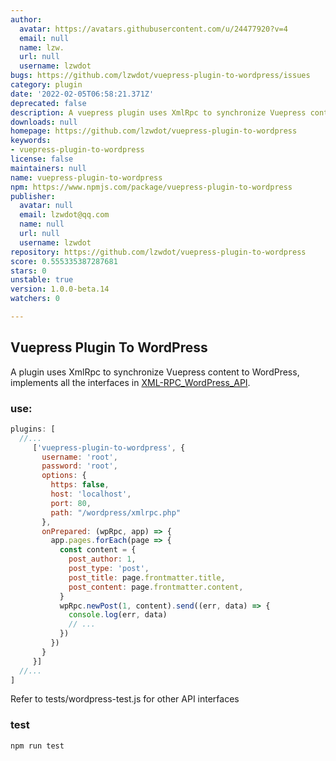 ```yaml
---
author:
  avatar: https://avatars.githubusercontent.com/u/24477920?v=4
  email: null
  name: lzw.
  url: null
  username: lzwdot
bugs: https://github.com/lzwdot/vuepress-plugin-to-wordpress/issues
category: plugin
date: '2022-02-05T06:58:21.371Z'
deprecated: false
description: A vuepress plugin uses XmlRpc to synchronize Vuepress content to WordPress
downloads: null
homepage: https://github.com/lzwdot/vuepress-plugin-to-wordpress
keywords:
- vuepress-plugin-to-wordpress
license: false
maintainers: null
name: vuepress-plugin-to-wordpress
npm: https://www.npmjs.com/package/vuepress-plugin-to-wordpress
publisher:
  avatar: null
  email: lzwdot@qq.com
  name: null
  url: null
  username: lzwdot
repository: https://github.com/lzwdot/vuepress-plugin-to-wordpress
score: 0.555335387287681
stars: 0
unstable: true
version: 1.0.0-beta.14
watchers: 0

---
```


## Vuepress Plugin To WordPress

A plugin uses XmlRpc to synchronize Vuepress content to
WordPress, implements all the interfaces in [XML-RPC_WordPress_API](http://codex.wordpress.org/XML-RPC_WordPress_API).

### use:

```js
plugins: [
  //...
     ['vuepress-plugin-to-wordpress', {
       username: 'root',
       password: 'root',
       options: {
         https: false,
         host: 'localhost',
         port: 80,
         path: "/wordpress/xmlrpc.php"
       },
       onPrepared: (wpRpc, app) => {
         app.pages.forEach(page => {
           const content = {
             post_author: 1,
             post_type: 'post',
             post_title: page.frontmatter.title,
             post_content: page.frontmatter.content,
           }
           wpRpc.newPost(1, content).send((err, data) => {
             console.log(err, data)
             // ...
           })
         })
       }
     }]
  //...
]
```

Refer to tests/wordpress-test.js for other API interfaces

### test

```shell
npm run test
```